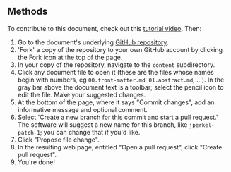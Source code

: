 ## Methods

To contribute to this document, check out this [tutorial video](https://manubot.org/docs/getting-started.html). Then:

1. Go to the document's underlying [GitHub repository](https://github.com/jperkel/mymanuscript).
2. 'Fork' a copy of the repository to your own GitHub account by clicking the Fork icon at the top of the page.
3. In your copy of the repository, navigate to the `content` subdirectory.
4. Click any document file to open it (these are the files whose names begin with numbers, eg `00.front-matter.md`, `01.abstract.md`, ...). In the gray bar above the document text is a toolbar; select the pencil icon to edit the file. Make your suggested changes. 
5. At the bottom of the page, where it says "Commit changes", add an informative message and optional comment.
6. Select 'Create a new branch for this commit and start a pull request.' The software will suggest a new name for this branch, like `jperkel-patch-1`; you can change that if you'd like.
7. Click "Propose file change". 
8. In the resulting web page, entitled "Open a pull request", click "Create pull request". 
9. You're done!